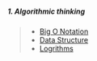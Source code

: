 
##### 1. Algorithmic thinking
> - [Big O Notation](https://www.interviewcake.com/article/javascript/big-o-notation-time-and-space-complexity)
> - [Data Structure](https://www.interviewcake.com/article/javascript/data-structures-coding-interview)
> - [Logrithms](https://www.interviewcake.com/article/javascript/logarithms) 
